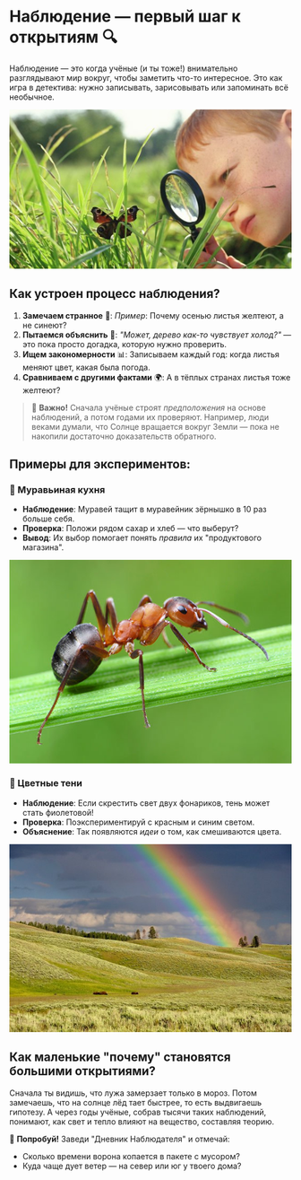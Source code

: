# Наблюдение — первый шаг к открытиям 🔍

Наблюдение — это когда учёные (и ты тоже!) внимательно разглядывают мир вокруг, чтобы заметить что-то интересное. Это как игра в детектива: нужно записывать, зарисовывать или запоминать всё необычное.

![Наблюдение](images/watching.png)

## Как устроен процесс наблюдения?
1. **Замечаем странное** 👀:
   *Пример*: Почему осенью листья желтеют, а не синеют?
2. **Пытаемся объяснить** 🤔:
   *"Может, дерево как-то чувствует холод?"* — это пока просто догадка, которую нужно проверить.
3. **Ищем закономерности** 📊:
   Записываем каждый год: когда листья меняют цвет, какая была погода.
4. **Сравниваем с другими фактами** 🌍:
   А в тёплых странах листья тоже желтеют?

> 🧩 **Важно!** Сначала учёные строят *предположения* на основе наблюдений, а потом годами их проверяют. Например, люди веками думали, что Солнце вращается вокруг Земли — пока не накопили достаточно доказательств обратного.

## Примеры для экспериментов:
### 🐜 Муравьиная кухня
- **Наблюдение**: Муравей тащит в муравейник зёрнышко в 10 раз больше себя.
- **Проверка**: Положи рядом сахар и хлеб — что выберут?
- **Вывод**: Их выбор помогает понять *правила* их "продуктового магазина".

![муравей](images/ant.png)

### 🌈 Цветные тени
- **Наблюдение**: Если скрестить свет двух фонариков, тень может стать фиолетовой!
- **Проверка**: Поэкспериментируй с красным и синим светом.
- **Объяснение**: Так появляются *идеи* о том, как смешиваются цвета.

![радуга](images/rainbow.png)

## Как маленькие "почему" становятся большими открытиями?
Сначала ты видишь, что лужа замерзает только в мороз. Потом замечаешь, что на солнце лёд тает быстрее, то есть выдвигаешь гипотезу. А через годы учёные, собрав тысячи таких наблюдений, понимают, как свет и тепло влияют на вещество, составляя теорию.

🔭 **Попробуй!** Заведи "Дневник Наблюдателя" и отмечай:
- Сколько времени ворона копается в пакете с мусором?
- Куда чаще дует ветер — на север или юг у твоего дома?